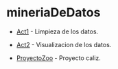 # mineriaDeDatos
* [Act1](https://github.com/AngelMata/mineriaDeDatos/blob/master/act1.ipynb) - Limpieza de los datos.

* [Act2](https://github.com/AngelMata/mineriaDeDatos/blob/master/act2.ipynb) - Visualizacion de los datos.

* [ProyectoZoo](https://github.com/AngelMata/mineriaDeDatos/blob/master/proyectoZoo.ipynb) - Proyecto caliz.

